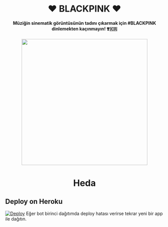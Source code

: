 <h1 align="center"><b>❤️ BLACKPINK ❤️</b></h1>

<h4 align="center">Müziğin sinematik görüntüsünün tadını çıkarmak için #BLACKPINK dinlemekten kaçınmayın! ❣️🇰🇷</h4>

<p align="center"><a href="https://t.me.AstroHeda"><img src="https://graph.org/file/4a98bfd7fc65d6a1dddee.jpg" width="400"></a></p>


<h1 align="center"><b>Heda</b></h1>

## Deploy on Heroku
 
[![Deploy](https://www.herokucdn.com/deploy/button.svg)](https://heroku.com/deploy?template=https://github.com/hedala/BlinkMusic)
Eğer bot birinci dağıtımda deploy hatası verirse tekrar yeni bir app ile dağıtın.
